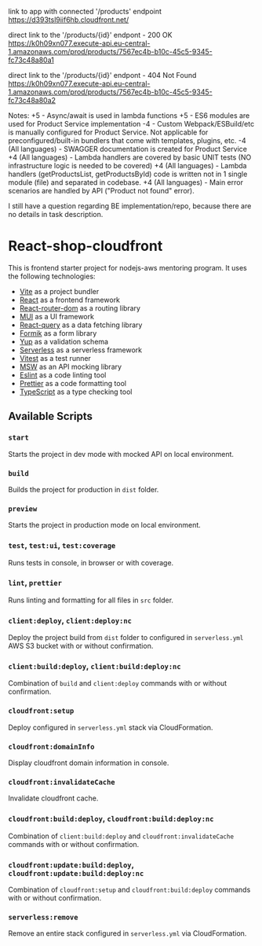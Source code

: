 link to app with connected '/products' endpoint
https://d393tsl9iif6hb.cloudfront.net/


direct link to the '/products/{id}' endpont - 200 OK
https://k0h09xn077.execute-api.eu-central-1.amazonaws.com/prod/products/7567ec4b-b10c-45c5-9345-fc73c48a80a1


direct link to the '/products/{id}' endpont - 404 Not Found
https://k0h09xn077.execute-api.eu-central-1.amazonaws.com/prod/products/7567ec4b-b10c-45c5-9345-fc73c48a80a2


Notes:
+5 - Async/await is used in lambda functions
+5 - ES6 modules are used for Product Service implementation
-4 - Custom Webpack/ESBuild/etc is manually configured for Product Service. Not applicable for preconfigured/built-in bundlers that come with templates, plugins, etc.
-4 (All languages) - SWAGGER documentation is created for Product Service
+4 (All languages) - Lambda handlers are covered by basic UNIT tests (NO infrastructure logic is needed to be covered)
+4 (All languages) - Lambda handlers (getProductsList, getProductsById) code is written not in 1 single module (file) and separated in codebase.
+4 (All languages) - Main error scenarios are handled by API ("Product not found" error).

I still have a question regarding BE implementation/repo, because there are no details in task description.


# React-shop-cloudfront

This is frontend starter project for nodejs-aws mentoring program. It uses the following technologies:

- [Vite](https://vitejs.dev/) as a project bundler
- [React](https://beta.reactjs.org/) as a frontend framework
- [React-router-dom](https://reactrouterdotcom.fly.dev/) as a routing library
- [MUI](https://mui.com/) as a UI framework
- [React-query](https://react-query-v3.tanstack.com/) as a data fetching library
- [Formik](https://formik.org/) as a form library
- [Yup](https://github.com/jquense/yup) as a validation schema
- [Serverless](https://serverless.com/) as a serverless framework
- [Vitest](https://vitest.dev/) as a test runner
- [MSW](https://mswjs.io/) as an API mocking library
- [Eslint](https://eslint.org/) as a code linting tool
- [Prettier](https://prettier.io/) as a code formatting tool
- [TypeScript](https://www.typescriptlang.org/) as a type checking tool

## Available Scripts

### `start`

Starts the project in dev mode with mocked API on local environment.

### `build`

Builds the project for production in `dist` folder.

### `preview`

Starts the project in production mode on local environment.

### `test`, `test:ui`, `test:coverage`

Runs tests in console, in browser or with coverage.

### `lint`, `prettier`

Runs linting and formatting for all files in `src` folder.

### `client:deploy`, `client:deploy:nc`

Deploy the project build from `dist` folder to configured in `serverless.yml` AWS S3 bucket with or without confirmation.

### `client:build:deploy`, `client:build:deploy:nc`

Combination of `build` and `client:deploy` commands with or without confirmation.

### `cloudfront:setup`

Deploy configured in `serverless.yml` stack via CloudFormation.

### `cloudfront:domainInfo`

Display cloudfront domain information in console.

### `cloudfront:invalidateCache`

Invalidate cloudfront cache.

### `cloudfront:build:deploy`, `cloudfront:build:deploy:nc`

Combination of `client:build:deploy` and `cloudfront:invalidateCache` commands with or without confirmation.

### `cloudfront:update:build:deploy`, `cloudfront:update:build:deploy:nc`

Combination of `cloudfront:setup` and `cloudfront:build:deploy` commands with or without confirmation.

### `serverless:remove`

Remove an entire stack configured in `serverless.yml` via CloudFormation.
